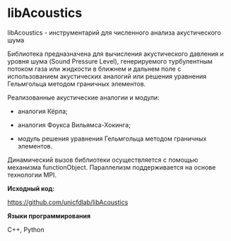 libAcoustics
============

libAcoustics - инструментарий для численного анализа акустического шума

Библиотека предназначена для вычисления акустического давления и уровня шума (Sound Pressure Level), 
генерируемого турбулентным потоком газа или жидкости в ближнем и дальнем поле с использованием 
акустических аналогий или решения уравнения Гельмгольца методом граничных элементов.

Реализованные акустические аналогии и модули:

* аналогия Кёрла;

* аналогия Фоукса Вильямса-Хокинга;

* модуль решения уравнения Гельмгольца методом граничных элементов.

Динамический вызов библиотеки осуществляется с помощью механизма functionObject.
Параллелизм поддерживается на основе технологии MPI.

**Исходный код:**

<https://github.com/unicfdlab/libAcoustics>

**Языки программирования**

C++, Python

